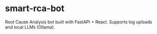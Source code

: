 # smart-rca-bot
Root Cause Analysis bot built with FastAPI + React. Supports log uploads and local LLMs (Ollama).
